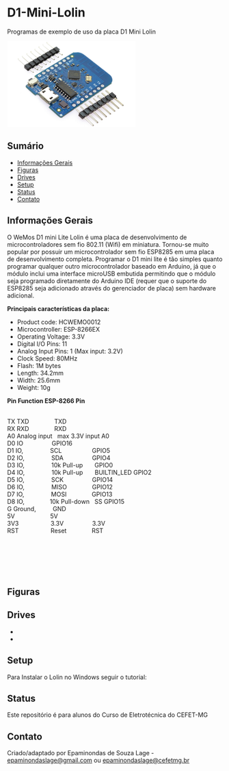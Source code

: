# D1-Mini-Lolin
Programas de exemplo de uso da placa D1 Mini Lolin

<img src="https://github.com/Epaminondaslage/D1-Mini-Lolin/blob/master/Figuras/wemos di mini lolin.JPG" height="200" width="300">

## Sumário
* [Informações Gerais](#user-content-informacoes_gerais)
* [Figuras](#Figuras)
* [Drives](#Drives)
* [Setup](#setup)
* [Status](#status)
* [Contato](#contato)

<h2 id="informacoes_gerais">Informações Gerais</h2>
O WeMos D1 mini Lite Lolin é uma placa de desenvolvimento de microcontroladores sem fio 802.11 (Wifi) em miniatura. Tornou-se
muito popular por possuir um  microcontrolador sem fio ESP8285 em uma placa de desenvolvimento completa. Programar o D1 mini lite é tão simples quanto programar qualquer outro microcontrolador baseado em Arduino, já que o módulo inclui uma interface microUSB embutida permitindo que o módulo seja programado diretamente do Arduino IDE (requer que o suporte do ESP8285 seja adicionado através do gerenciador de placa) sem hardware adicional.

<p><strong>Principais características da placa:</strong></p>

<ul>
<li>Product code: HCWEMO0012</li>
<li>Microcontroller: ESP-8266EX</li>
<li>Operating Voltage: 3.3V</li>
<li>Digital I/O Pins: 11</li>
<li>Analog Input Pins: 1 (Max input: 3.2V)</li>
<li>Clock Speed: 80MHz</li>
<li>Flash: 1M bytes</li>
<li>Length: 34.2mm</li>
<li>Width: 25.6mm</li>
<li>Weight: 10g</li>
</ul>
<p><strong>Pin Function ESP-8266 Pin</strong></p>

<p><br />TX TXD&nbsp; &nbsp;&nbsp;&nbsp;&nbsp;&nbsp;&nbsp;&nbsp;&nbsp; &nbsp;&nbsp;&nbsp; TXD<br />RX RXD&nbsp; &nbsp;&nbsp;&nbsp;&nbsp;&nbsp;&nbsp;&nbsp; &nbsp;&nbsp; &nbsp; RXD<br />A0 Analog input &nbsp; max 3.3V input A0<br />D0 IO&nbsp;&nbsp;&nbsp;&nbsp;&nbsp;&nbsp;&nbsp;&nbsp;&nbsp;&nbsp;&nbsp;&nbsp;&nbsp;&nbsp;&nbsp;&nbsp; GPIO16<br />D1 IO,&nbsp;&nbsp;&nbsp;&nbsp;&nbsp;&nbsp;&nbsp;&nbsp;&nbsp;&nbsp;&nbsp;&nbsp;&nbsp;&nbsp;&nbsp; SCL&nbsp;&nbsp;&nbsp;&nbsp;&nbsp;&nbsp;&nbsp;&nbsp;&nbsp;&nbsp;&nbsp;&nbsp;&nbsp;&nbsp;&nbsp;&nbsp;&nbsp; GPIO5<br />D2 IO,&nbsp;&nbsp;&nbsp;&nbsp;&nbsp;&nbsp;&nbsp;&nbsp;&nbsp;&nbsp;&nbsp;&nbsp;&nbsp;&nbsp;&nbsp; SDA&nbsp;&nbsp;&nbsp;&nbsp;&nbsp;&nbsp;&nbsp;&nbsp;&nbsp;&nbsp;&nbsp;&nbsp;&nbsp;&nbsp;&nbsp;&nbsp; GPIO4<br />D3 IO,&nbsp;&nbsp;&nbsp;&nbsp;&nbsp;&nbsp;&nbsp;&nbsp;&nbsp;&nbsp;&nbsp;&nbsp;&nbsp;&nbsp;&nbsp; 10k Pull-up &nbsp; &nbsp; &nbsp; GPIO0<br />D4 IO,&nbsp;&nbsp;&nbsp;&nbsp;&nbsp;&nbsp;&nbsp;&nbsp;&nbsp;&nbsp;&nbsp;&nbsp;&nbsp;&nbsp;&nbsp; 10k Pull-up&nbsp; &nbsp;&nbsp;&nbsp;&nbsp; BUILTIN_LED GPIO2<br />D5 IO,&nbsp;&nbsp;&nbsp;&nbsp;&nbsp;&nbsp;&nbsp;&nbsp;&nbsp;&nbsp;&nbsp;&nbsp;&nbsp;&nbsp;&nbsp; SCK&nbsp;&nbsp;&nbsp;&nbsp;&nbsp;&nbsp;&nbsp;&nbsp;&nbsp;&nbsp;&nbsp;&nbsp;&nbsp;&nbsp;&nbsp;&nbsp; GPIO14<br />D6 IO,&nbsp;&nbsp;&nbsp;&nbsp;&nbsp;&nbsp;&nbsp;&nbsp;&nbsp;&nbsp;&nbsp;&nbsp;&nbsp;&nbsp;&nbsp; MISO &nbsp; &nbsp; &nbsp; &nbsp; &nbsp; &nbsp; &nbsp; GPIO12<br />D7 IO,&nbsp;&nbsp;&nbsp;&nbsp;&nbsp;&nbsp;&nbsp;&nbsp;&nbsp;&nbsp;&nbsp;&nbsp;&nbsp;&nbsp;&nbsp; MOSI&nbsp;&nbsp;&nbsp;&nbsp;&nbsp;&nbsp;&nbsp;&nbsp;&nbsp;&nbsp;&nbsp;&nbsp;&nbsp;&nbsp; GPIO13<br />D8 IO,&nbsp;&nbsp;&nbsp;&nbsp;&nbsp;&nbsp;&nbsp;&nbsp;&nbsp;&nbsp;&nbsp;&nbsp;&nbsp;&nbsp; 10k Pull-down &nbsp; SS GPIO15<br />G Ground, &nbsp; &nbsp; &nbsp; &nbsp;&nbsp; GND<br />5V&nbsp;&nbsp;&nbsp;&nbsp;&nbsp; &nbsp; &nbsp; &nbsp; &nbsp; &nbsp;&nbsp; &nbsp;&nbsp;&nbsp; 5V <br />3V3&nbsp;&nbsp;&nbsp;&nbsp;&nbsp;&nbsp;&nbsp;&nbsp;&nbsp;&nbsp;&nbsp;&nbsp;&nbsp;&nbsp;&nbsp;&nbsp;&nbsp;&nbsp; 3.3V &nbsp; &nbsp; &nbsp; &nbsp; &nbsp; &nbsp; &nbsp; &nbsp; 3.3V<br />RST &nbsp; &nbsp; &nbsp; &nbsp; &nbsp; &nbsp; &nbsp; &nbsp; &nbsp; Reset&nbsp;&nbsp;&nbsp;&nbsp;&nbsp;&nbsp;&nbsp;&nbsp;&nbsp;&nbsp;&nbsp;&nbsp;&nbsp;&nbsp; RST</p>
<p>&nbsp;</p>
<p>&nbsp;</p>
<p>&nbsp;</p>




## Figuras



## Drives
* 
* 

## Setup
Para Instalar o Lolin no Windows seguir o tutorial:



## Status
Este repositório é para alunos do Curso de Eletrotécnica do CEFET-MG 

## Contato
Criado/adaptado por Epaminondas de Souza  Lage - epaminondaslage@gmail.com ou epaminondaslage@cefetmg.br

